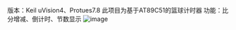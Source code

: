 版本：Keil uVision4、Protues7.8
此项目为基于AT89C51的篮球计时器
功能：比分增减、倒计时、节数显示
![image](https://github.com/user-attachments/assets/fe4407b6-ea26-499e-b682-ba20e64e12a1)
